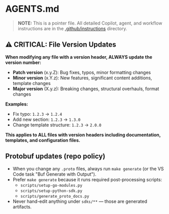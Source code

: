<!-- file: AGENTS.md -->
<!-- version: 2.2.0 -->
<!-- guid: 2e7c1a4b-5d3f-4b8c-9e1f-7a6b2c3d4e5f -->

# AGENTS.md

> **NOTE:** This is a pointer file. All detailed Copilot, agent, and workflow
> instructions are in the [.github/instructions](.github/instructions) directory.

## ⚠️ CRITICAL: File Version Updates

**When modifying any file with a version header, ALWAYS update the version
number:**

- **Patch version** (x.y.Z): Bug fixes, typos, minor formatting changes
- **Minor version** (x.Y.z): New features, significant content additions,
  template changes
- **Major version** (X.y.z): Breaking changes, structural overhauls, format
  changes

**Examples:**

- Fix typo: `1.2.3` → `1.2.4`
- Add new section: `1.2.3` → `1.3.0`
- Change template structure: `1.2.3` → `2.0.0`

**This applies to ALL files with version headers including documentation,
templates, and configuration files.**

## Protobuf updates (repo policy)

- When you change any `.proto` files, always run `make generate` (or the VS Code task "Buf Generate with Output").
- Prefer `make generate` because it runs required post-processing scripts:
  - `scripts/setup-go-modules.py`
  - `scripts/setup-python-sdk.py`
  - `scripts/generate_proto_docs.py`
- Never hand-edit anything under `sdks/**` — those are generated artifacts.
